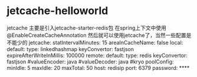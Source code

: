 # jetcache-helloworld
jetcache 主要是引入jetcache-starter-redis包
在spring上下文中使用@EnableCreateCacheAnnotation
然后就可以使用jetcache了，当然一些配置是不能少的
jetcache:
  statIntervalMinutes: 15
  areaInCacheName: false
  local:
    default:
      type: linkedhashmap
      keyConvertor: fastjson
      expireAfterWriteInMillis: 100000
  remote:
    default:
      type: redis
      keyConvertor: fastjson
      #valueEncoder: java
      #valueDecoder: java #kryo
      poolConfig:
        minIdle: 5
        maxIdle: 20
        maxTotal: 50
      host: redisip
      port: 6379
      password: ****
